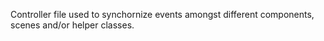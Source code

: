 Controller file used to synchornize events amongst different components, scenes and/or helper classes.
